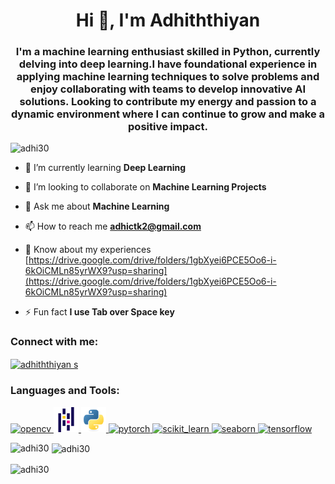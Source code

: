 <h1 align="center">Hi 👋, I'm Adhiththiyan</h1>
<h3 align="center">I'm a machine learning enthusiast skilled in Python, currently delving into deep learning.I have foundational experience in applying machine learning techniques to solve
problems and enjoy collaborating with teams to develop innovative AI solutions. Looking to contribute
my energy and passion to a dynamic environment where I can continue to grow and make a positive
impact.</h3>

<p align="left"> <img src="https://komarev.com/ghpvc/?username=adhi30&label=Profile%20views&color=0e75b6&style=flat" alt="adhi30" /> </p>

- 🌱 I’m currently learning **Deep Learning**

- 👯 I’m looking to collaborate on **Machine Learning Projects**

- 💬 Ask me about **Machine Learning**

- 📫 How to reach me **adhictk2@gmail.com**

- 📄 Know about my experiences [https://drive.google.com/drive/folders/1gbXyei6PCE5Oo6-i-6kOiCMLn85yrWX9?usp=sharing](https://drive.google.com/drive/folders/1gbXyei6PCE5Oo6-i-6kOiCMLn85yrWX9?usp=sharing)

- ⚡ Fun fact **I use Tab over Space key**

<h3 align="left">Connect with me:</h3>
<p align="left">
<a href="https://linkedin.com/in/adhiththiyan s" target="blank"><img align="center" src="https://raw.githubusercontent.com/rahuldkjain/github-profile-readme-generator/master/src/images/icons/Social/linked-in-alt.svg" alt="adhiththiyan s" height="30" width="40" /></a>
</p>

<h3 align="left">Languages and Tools:</h3>
<p align="left"> <a href="https://opencv.org/" target="_blank" rel="noreferrer"> <img src="https://www.vectorlogo.zone/logos/opencv/opencv-icon.svg" alt="opencv" width="40" height="40"/> </a> <a href="https://pandas.pydata.org/" target="_blank" rel="noreferrer"> <img src="https://raw.githubusercontent.com/devicons/devicon/2ae2a900d2f041da66e950e4d48052658d850630/icons/pandas/pandas-original.svg" alt="pandas" width="40" height="40"/> </a> <a href="https://www.python.org" target="_blank" rel="noreferrer"> <img src="https://raw.githubusercontent.com/devicons/devicon/master/icons/python/python-original.svg" alt="python" width="40" height="40"/> </a> <a href="https://pytorch.org/" target="_blank" rel="noreferrer"> <img src="https://www.vectorlogo.zone/logos/pytorch/pytorch-icon.svg" alt="pytorch" width="40" height="40"/> </a> <a href="https://scikit-learn.org/" target="_blank" rel="noreferrer"> <img src="https://upload.wikimedia.org/wikipedia/commons/0/05/Scikit_learn_logo_small.svg" alt="scikit_learn" width="40" height="40"/> </a> <a href="https://seaborn.pydata.org/" target="_blank" rel="noreferrer"> <img src="https://seaborn.pydata.org/_images/logo-mark-lightbg.svg" alt="seaborn" width="40" height="40"/> </a> <a href="https://www.tensorflow.org" target="_blank" rel="noreferrer"> <img src="https://www.vectorlogo.zone/logos/tensorflow/tensorflow-icon.svg" alt="tensorflow" width="40" height="40"/> </a> </p>

<p><img align="left" src="https://github-readme-stats.vercel.app/api/top-langs?username=adhi30&show_icons=true&locale=en&layout=compact" alt="adhi30" /></p>

<p>&nbsp;<img align="center" src="https://github-readme-stats.vercel.app/api?username=adhi30&show_icons=true&locale=en" alt="adhi30" /></p>

<p><img align="center" src="https://github-readme-streak-stats.herokuapp.com/?user=adhi30&" alt="adhi30" /></p>
